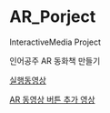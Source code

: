 # AR_Porject
InteractiveMedia Project

인어공주 AR 동화책 만들기 

[실행동영상](https://www.youtube.com/watch?v=S6Ke4MeBLIo&list=PLoDrfaiUY8oMp_hRmxvInJgRoRJXloFBU)

[AR 동영상 버튼 추가 영상](https://www.youtube.com/watch?v=mRlMbffnF6A&list=PLoDrfaiUY8oMp_hRmxvInJgRoRJXloFBU&index=2)
